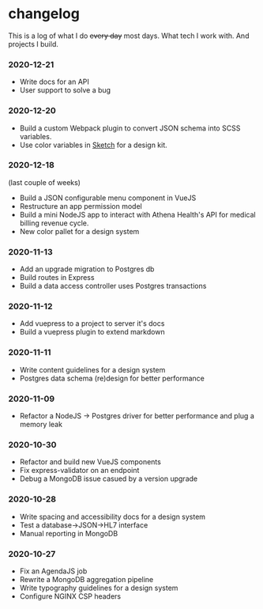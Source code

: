 # changelog

This is a log of what I do ~~every day~~ most days. What tech I work with. And projects I build.

### 2020-12-21
* Write docs for an API
* User support to solve a bug

### 2020-12-20
* Build a custom Webpack plugin to convert JSON schema into SCSS variables.
* Use color variables in [Sketch](https://sketch.com) for a design kit.

### 2020-12-18
(last couple of weeks)
* Build a JSON configurable menu component in VueJS
* Restructure an app permission model
* Build a mini NodeJS app to interact with Athena Health's API for medical billing revenue cycle. 
* New color pallet for a design system

### 2020-11-13
* Add an upgrade migration to Postgres db
* Build routes in Express
* Build a data access controller uses Postgres transactions

### 2020-11-12
* Add vuepress to a project to server it's docs
* Build a vuepress plugin to extend markdown

### 2020-11-11
* Write content guidelines for a design system
* Postgres data schema (re)design for better performance

### 2020-11-09
* Refactor a NodeJS -> Postgres driver for better performance
  and plug a memory leak

### 2020-10-30
* Refactor and build new VueJS components
* Fix express-validator on an endpoint
* Debug a MongoDB issue casued by a version upgrade

### 2020-10-28
* Write spacing and accessibility docs for a design system
* Test a database->JSON->HL7 interface
* Manual reporting in MongoDB

### 2020-10-27
* Fix an AgendaJS job
* Rewrite a MongoDB aggregation pipeline
* Write typography guidelines for a design system
* Configure NGINX CSP headers
